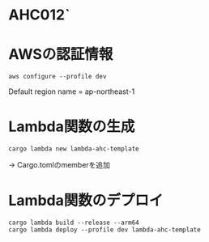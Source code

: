 # AHC012`

# AWSの認証情報
```shell
aws configure --profile dev
```
Default region name = ap-northeast-1

# Lambda関数の生成
```shell
cargo lambda new lambda-ahc-template
```
-> Cargo.tomlのmemberを追加

# Lambda関数のデプロイ
```shell
cargo lambda build --release --arm64
cargo lambda deploy --profile dev lambda-ahc-template
```
